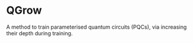 # QGrow
A method to train parameterised quantum circuits (PQCs), via increasing their depth during training.
